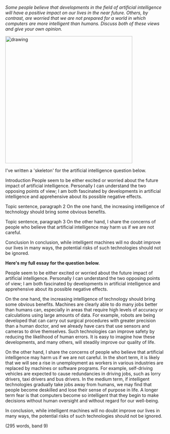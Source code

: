 *Some people believe that developments in the field of artificial intelligence will have a positive impact on our lives in the near future. Others, by contrast, are worried that we are not prepared for a world in which computers are more intelligent than humans. Discuss both of these views and give your own opinion.*

<img src="https://ielts-simon.com/.a/6a0120a5bb05d8970c022ad39ea4af200d-pi" alt="drawing" width="400"/>

I've written a 'skeleton' for the artificial intelligence question below.

Introduction
People seem to be either excited or worried about the future impact of artificial intelligence. Personally I can understand the two opposing points of view; I am both fascinated by developments in artificial intelligence and apprehensive about its possible negative effects.

Topic sentence, paragraph 2
On the one hand, the increasing intelligence of technology should bring some obvious benefits.

Topic sentence, paragraph 3
On the other hand, I share the concerns of people who believe that artificial intelligence may harm us if we are not careful.

Conclusion
In conclusion, while intelligent machines will no doubt improve our lives in many ways, the potential risks of such technologies should not be ignored.

**Here's my full essay for the question below.**

People seem to be either excited or worried about the future impact of artificial intelligence. Personally I can understand the two opposing points of view; I am both fascinated by developments in artificial intelligence and apprehensive about its possible negative effects.

On the one hand, the increasing intelligence of technology should bring some obvious benefits. Machines are clearly able to do many jobs better than humans can, especially in areas that require high levels of accuracy or calculations using large amounts of data. For example, robots are being developed that can carry out surgical procedures with greater precision than a human doctor, and we already have cars that use sensors and cameras to drive themselves. Such technologies can improve safety by reducing the likelihood of human errors. It is easy to imagine how these developments, and many others, will steadily improve our quality of life.

On the other hand, I share the concerns of people who believe that artificial intelligence may harm us if we are not careful. In the short term, it is likely that we will see a rise in unemployment as workers in various industries are replaced by machines or software programs. For example, self-driving vehicles are expected to cause redundancies in driving jobs, such as lorry drivers, taxi drivers and bus drivers. In the medium term, if intelligent technologies gradually take jobs away from humans, we may find that people become deskilled and lose their sense of purpose in life. A longer term fear is that computers become so intelligent that they begin to make decisions without human oversight and without regard for our well-being.

In conclusion, while intelligent machines will no doubt improve our lives in many ways, the potential risks of such technologies should not be ignored.

(295 words, band 9)